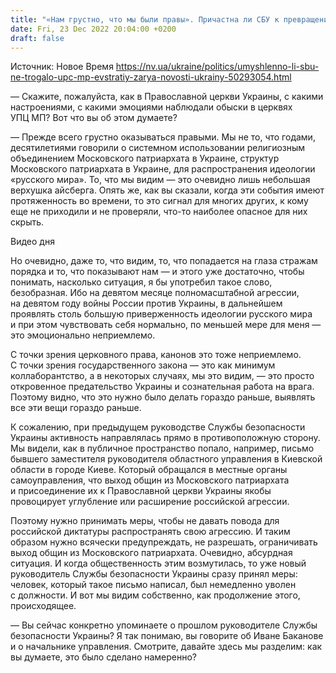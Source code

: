 ```yaml
---
title: "«Нам грустно, что мы были правы». Причастна ли СБУ к превращению УПЦ МП в рассадник «русского мира» — интервью с Евстратием Зорей"
date: Fri, 23 Dec 2022 20:04:00 +0200
draft: false
---
```

Источник: Новое Время https://nv.ua/ukraine/politics/umyshlenno-li-sbu-ne-trogalo-upc-mp-evstratiy-zarya-novosti-ukrainy-50293054.html


— Скажите, пожалуйста, как в Православной церкви Украины, с какими настроениями, с какими эмоциями наблюдали обыски в церквях УПЦ МП? Вот что вы об этом думаете?

— Прежде всего грустно оказываться правыми. Мы не то, что годами, десятилетиями говорили о системном использовании религиозным объединением Московского патриархата в Украине, структур Московского патриархата в Украине, для распространения идеологии «русского мира». То, что мы видим — это очевидно лишь небольшая верхушка айсберга. Опять же, как вы сказали, когда эти события имеют протяженность во времени, то это сигнал для многих других, к кому еще не приходили и не проверяли, что-то наиболее опасное для них скрыть.

 Видео дня   

Но очевидно, даже то, что видим, то, что попадается на глаза стражам порядка и то, что показывают нам — и этого уже достаточно, чтобы понимать, насколько ситуация, я бы употребил такое слово, безобразная. Ибо на девятом месяце полномасштабной агрессии, на девятом году войны России против Украины, в дальнейшем проявлять столь большую приверженность идеологии русского мира и при этом чувствовать себя нормально, по меньшей мере для меня — это эмоционально неприемлемо.

С точки зрения церковного права, канонов это тоже неприемлемо. С точки зрения государственного закона — это как минимум коллаборантство, а в некоторых случаях, мы это видим, — это просто откровенное предательство Украины и сознательная работа на врага. Поэтому видно, что это нужно было делать гораздо раньше, выявлять все эти вещи гораздо раньше.

К сожалению, при предыдущем руководстве Службы безопасности Украины активность направлялась прямо в противоположную сторону. Мы видели, как в публичное пространство попало, например, письмо бывшего заместителя руководителя областного управления в Киевской области в городе Киеве. Который обращался в местные органы самоуправления, что выход общин из Московского патриархата и присоединение их к Православной церкви Украины якобы провоцирует углубление или расширение российской агрессии.

Поэтому нужно принимать меры, чтобы не давать повода для российской диктатуры распространять свою агрессию. И таким образом нужно всячески предупреждать, не разрешать, ограничивать выход общин из Московского патриархата. Очевидно, абсурдная ситуация. И когда общественность этим возмутилась, то уже новый руководитель Службы безопасности Украины сразу принял меры: человек, который такое письмо написал, был немедленно уволен с должности. И вот мы видим собственно, как продолжение этого, происходящее.

— Вы сейчас конкретно упоминаете о прошлом руководителе Службы безопасности Украины? Я так понимаю, вы говорите об Иване Баканове и о начальнике управления. Смотрите, давайте здесь мы разделим: как вы думаете, это было сделано намеренно?
